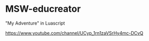 # MSW-educreator
"My Adventure" in Luascript

https://www.youtube.com/channel/UCyp_1rn1zaVSrHy4mc-DCvQ
